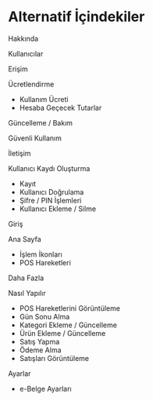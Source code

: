 # Alternatif İçindekiler

Hakkında

Kullanıcılar

Erişim

Ücretlendirme

* Kullanım Ücreti
* Hesaba Geçecek Tutarlar

Güncelleme / Bakım

Güvenli Kullanım

İletişim

Kullanıcı Kaydı Oluşturma

* Kayıt
* Kullanıcı Doğrulama
* Şifre / PIN İşlemleri
* Kullanıcı Ekleme / Silme

Giriş

Ana Sayfa

* İşlem İkonları
* POS Hareketleri

Daha Fazla

Nasıl Yapılır

* POS Hareketlerini Görüntüleme
* Gün Sonu Alma
* Kategori Ekleme / Güncelleme
* Ürün Ekleme / Güncelleme
* Satış Yapma
* Ödeme Alma
* Satışları Görüntüleme

Ayarlar

* e-Belge Ayarları

